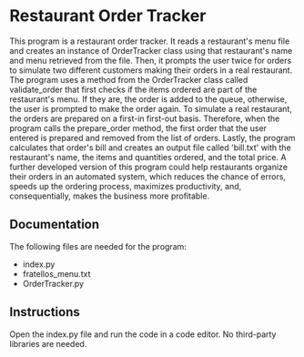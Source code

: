 # Restaurant Order Tracker

  This program is a restaurant order tracker. It reads a restaurant's menu file and creates an instance of OrderTracker class using that restaurant's name and menu retrieved from the file. Then, it prompts the user twice for orders to simulate two different customers making their orders in a real restaurant. The program uses a method from the OrderTracker class called validate_order that first checks if the items ordered are part of the restaurant's menu. If they are, the order is added to the queue, otherwise, the user is prompted to make the order again. 
  To simulate a real restaurant, the orders are prepared on a first-in first-out basis. Therefore, when the program calls the prepare_order method, the first order that the user entered is prepared and removed from the list of orders. 
  Lastly, the program calculates that order's bill and creates an output file called 'bill.txt' with the restaurant's name, the items and quantities ordered, and the total price. 
  A further developed version of this program could help restaurants organize their orders in an automated system, which reduces the chance of errors, speeds up the ordering process, maximizes productivity, and, consequentially, makes the business more profitable.  

## Documentation

The following files are needed for the program:
* index.py
* fratellos_menu.txt
* OrderTracker.py

## Instructions

Open the index.py file and run the code in a code editor.
No third-party libraries are needed. 